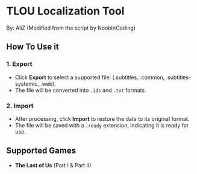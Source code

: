# TLOU Localization Tool

By: AliZ (Modified from the script by NoobInCoding)

## How To Use it

### 1. **Export**
- Click **Export** to select a supported file: (.subtitles, .common, .subtitles-systemic, .web).
- The file will be converted into `.ids` and `.txt` formats.

### 2. **Import**
- After processing, click **Import** to restore the data to its original format.
- The file will be saved with a `.ready` extension, indicating it is ready for use.

## Supported Games
- **The Last of Us** (Part I & Part II)
